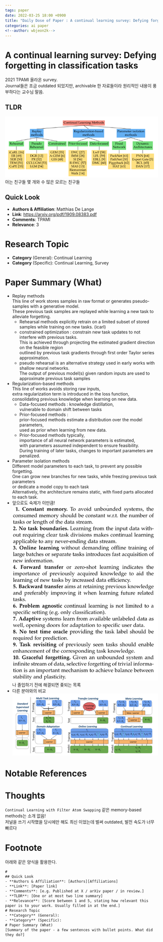 ```yaml
---
tags: paper
date: 2022-03-25 18:00 +0900
title: "Daily Dose of Paper : A continual learning survey: Defying forgetting in classification tasks 2022-03-25"
categories: ai paper
<!--author: wbjeon2k-->
---
```


# A continual learning survey: Defying forgetting in classification tasks

2021 TPAMI 올라온 survey.  
Journal들은 조금 outdated 되었지만, archivable 한 자료들이라 원리적인 내용이 풍부하다는 교수님 말씀.  

## **TLDR**

![pedigree](/images/ddop0325/pedigree.png)  
아는 친구들 몇 개와 수 많은 모르는 친구들  

## Quick Look

- **Authors & Affiliation**: Matthias De Lange  
- **Link**: <https://arxiv.org/pdf/1909.08383.pdf>  
- **Comments**: TPAMI 
- **Relevance**: 3  

# Research Topic

- **Category** (General): Continual Learning
- **Category** (Specific): Continual Learning, Survey

# Paper Summary (What)
 
- Replay methods  
This line of work stores samples in raw format or generates pseudo-samples with a generative model.  
These previous task samples are replayed while learning a new task to alleviate forgetting.  
  - Rehearsal methods explicitly retrain on a limited subset of stored samples while training on new tasks. (icarl)
  - constrained optimization : constrain new task updates to not interfere with previous tasks.  
  This is achieved through projecting the estimated gradient direction on the feasible region  
  outlined by previous task gradients through first order Taylor series approximation.
  - pseudo rehearsal is an alternative strategy used in early works with shallow neural networks.  
  The output of previous model(s) given random inputs are used to approximate previous task samples  
- Regularization-based methods  
This line of works avoids storing raw inputs,  
extra regularization term is introduced in the loss function,  
consolidating previous knowledge when learning on new data.
  - Data-focused methods : knowledge distillation,  
  vulnerable to domain shift between tasks
  - Prior-focused methods :  
  prior-focused methods estimate a distribution over the model parameters,  
  used as prior when learning from new data.
  - Prior-focused methods typically,  
  importance of all neural network parameters is estimated,  
  with parameters assumed independent to ensure feasibility.  
  During training of later tasks, changes to important parameters are penalized.
- Parameter isolation methods  
Different model parameters to each task, to prevent any possible forgetting.  
One can grow new branches for new tasks, while freezing previous task parameters  
or dedicate a model copy to each task  
Alternatively, the architecture remains static, with fixed parts allocated to each task.  
- 앞으로도 숙제가 이만큼!  
![hw](/images/ddop0325/homework.png)  
나 졸업하기 전에 해결되면 좆되는 목록  
- 다른 분야와의 비교
![comparison](/images/ddop0325/diagrams.png)  

# Notable References

# Thoughts
`Continual Learning with Filter Atom Swapping` 같은 memory-based methods는 소개 없음!  
저널을 쓰기 시작했을 당시에만 해도 최신 이었는데 벌써 outdated, 발전 속도가 너무 빠르다  

# Footnote
아래와 같은 양식을 활용한다.  

```text
# 
## Quick Look
- **Authors & Affiliation**: [Authors][Affiliations]
- **Link**: [Paper link]
- **Comments**: [e.g. Published at X / arXiv paper / in review.]
- **TLDR**: [One or at most two line summary]
- **Relevance**: [Score between 1 and 5, stating how relevant this paper is to your work. Usually filled in at the end.]
# Research Topic
- **Category** (General):
- **Category** (Specific):
# Paper Summary (What)
[Summary of the paper - a few sentences with bullet points. What did they do?]
```
